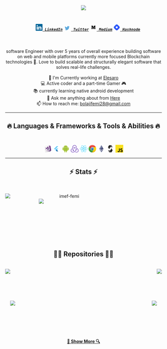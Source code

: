 <h1 align="center">
  <a href="https://git.io/typing-svg">
    <img src="https://readme-typing-svg.herokuapp.com/?lines=Hello,+There!+👋;This+is+Bolaji+Femi.;Nice+to+meet+you!&center=true&size=30">
  </a>
</h1>
<h5 align="center">
  <code>
    <a href="https://www.linkedin.com/in/bolajifemi28/" title="LinkedIn Profile"><img width="22" src="./images/linkedin.svg"> LinkedIn</a></code>
  <code><a href="https://twitter.com/dev_femi" title="Twitter Page"><img width="24" src="./images/twitter.png"> Twitter</a></code>
  <code><a href="https://medium.com/@devfemi" title="Medium Profile"><img width="22" src="./images/medium.png"> Medium</a></code>
  <code><a href="https://devfemi.hashnode.dev/" title="Hashnode Profile"><img width="22" src="./images/hashnode.jpeg"> Hashnode</a></code>
</h5>
<br>
<p align="center">
software Engineer with over 5 years of overall experience building software on web and mobile platforms currently more focused Blockchain technologies 🦀. Love to build scalable and structurally elegant software that solves real-life challenges.
  <br>
  <br>
  🔬 I'm Currently working at <a href="https://elesaro.com" title="Elesaro">Elesaro</a>


  <br>
  💻 Active coder and a part-time Gamer 🎮
  <br>
  📚 currently learning native android development
  <br>
  💬 Ask me anything about from <a href="https://github.com/imef-femi/imef-femi/issues" title="Issues">Here</a>
  <br>
  📫 How to reach me: <a href="mailto: bolajifemi28@gmail.com">bolajifemi28@gmail.com</a>
</p>

<hr>
<h2 align="center">🔥 Languages & Frameworks & Tools & Abilities 🔥</h2>
<br>
<p align="center">
  <code><img title="VSCode" height="25" src="./images/visualstudio.png"></code>
  <code><img title="Flutter" height="25" src="./images/flutter.png"></code>
  <code><img title="Android" height="25" src="./images/android.svg"></code>
  <code><img title="Redux" height="25" src="./images/redux.svg"></code>
  <code><img title="React" height="25" src="./images/react-original.svg"></code>
   <code><img title="Chrome" height="25" src="./images/chrome.svg"></code>
    <code><img title="Ethereum" height="25" src="./images/ethereum.png"></code>
    <code><img title="Solidity" height="25" src="./images/solidity.png"></code>
 <code><img title="Javascript" height="25" src="./images/javascript.svg"></code>
</p>
<hr>
<h2 align="center">⚡ Stats ⚡</h2>
<br>
<p align=center>
  <div align=center>
    <a href="https://github.com/denvercoder1/github-readme-streak-stats" title="Go to Source">
      <img align="left" width=396 src="https://github-readme-streak-stats.herokuapp.com/?user=imef-femi&theme=react&border=61dafb&hide_border=true" alt="imef-femi" />
    </a>
    <a href="https://github.com/anuraghazra/github-readme-stats" title="Go to Source">
      <img align="right" width=396 src="https://github-readme-stats.vercel.app/api?username=imef-femi&show_icons=true&theme=react&border_color=61dafb&hide_border=true" />
    </a>
  </div>
  <br><br><br><br><br><br><br><br><br>
 
</p>

<h2 align="center">👨‍💻 Repositories 👨‍💻</h2>
<br>
<div width="100%" align="center">
  <a align="left" https://github.com/IMEF-FEMI/solana_p2p_nft_lending" title="solana_p2p_nft_lending"><img align="left" height="115" src="https://github-readme-stats.vercel.app/api/pin/?username=imef-femi&repo=solana_p2p_nft_lending&theme=react&border_color=61dafb&border_radius=10">
  </a>
  <a align="right" href="https://github.com/IMEF-FEMI/Today-In-History-Clean-Architechture-TDD-App" title="Today In History Flutter App"><img align="right" height="115" src="https://github-readme-stats.vercel.app/api/pin/?username=imef-femi&repo=Today-In-History-Clean-Architechture-TDD-App&theme=react&border_color=61dafb&border_radius=10"></a>
</div>
<br/><br/><br/><br/><br/><br/>
<div width="100%" align="center">
  <a align="left" href="https://github.com/IMEF-FEMI/FollowStack" title="Turkce-Heceleme-CPP"><img align="left" height="115" src="https://github-readme-stats.vercel.app/api/pin/?username=imef-femi&repo=FollowStack&theme=react&border_color=61dafb&border_radius=10"></a>
  <a align="right" href="https://github.com/IMEF-FEMI/React-Paypal-Checkout" title="Copy&Move Forgery Detection With DCT"><img align="right" height="115" src="https://github-readme-stats.vercel.app/api/pin/?username=imef-femi&repo=React-Paypal-Checkout&theme=react&border_color=61dafb&border_radius=10"></a>
</div>
<br/><br/><br/><br/><br/><br/>

<h4 align="center">
  <a href="https://github.com/imef-femi?tab=repositories" title="Show Repositories">🔎 Show More 🔍</a>
</h4>



